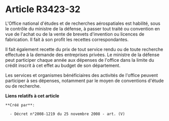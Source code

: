 # Article R3423-32

L'Office national d'études et de recherches aérospatiales est habilité, sous le contrôle du ministre de la défense, à passer
tout traité ou convention en vue de l'achat ou de la vente de brevets d'invention ou licences de fabrication. Il fait à son
profit les recettes correspondantes.

Il fait également recette du prix de tout service rendu ou de toute recherche effectuée à la demande des entreprises privées.
Le ministre de la défense peut participer chaque année aux dépenses de l'office dans la limite du crédit inscrit à cet effet
au budget de son département.

Les services et organismes bénéficiaires des activités de l'office peuvent participer à ses dépenses, notamment par le moyen
de conventions d'étude ou de recherche.

**Liens relatifs à cet article**

	**Créé par**:

	  - Décret n°2008-1219 du 25 novembre 2008 - art. (V)
